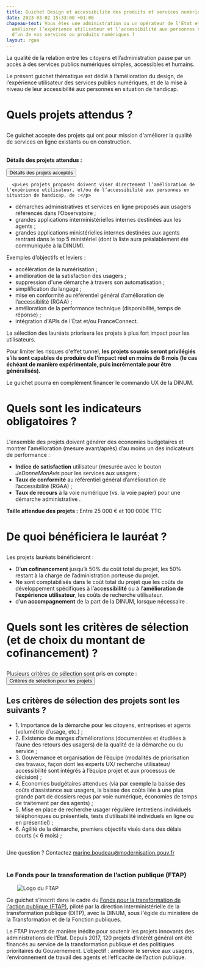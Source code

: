 ```yaml
---
title: Guichet Design et accessibilité des produits et services numériques
date: 2023-03-02 15:33:00 +01:00
chapeau-text: Vous êtes une administration ou un opérateur de l'État et vous souhaitez
  améliorer l’expérience utilisateur et l’accessibilité aux personnes handicapées
  d’un de vos services ou produits numériques ?
layout: rgaa
---
```


La qualité de la relation entre les citoyens et l’administration passe par un accès à des services publics numériques simples, accessibles et humains.

Le présent guichet thématique est dédié à l’amélioration du design, de l’expérience utilisateur des services publics numériques, et de la mise à niveau de leur accessibilité aux personnes en situation de handicap.

<h1 style="margin-bottom: 1em; margin-top: 1.5em" class="h2">Quels projets attendus ?</h1>
Ce guichet accepte des projets qui ont pour mission d'améliorer la qualité de services en ligne existants ou en construction.
<br>
<br>

**Détails des projets attendus :**

<script>
  function myFunction(id) {
    let x = document.getElementById(id);
    let button = document.getElementById("accordion-button");

    if (x.className.indexOf("show") == -1) {
      x.className += " show";
      button.className += " is-active"
    } else {
      x.className = x.className.replace(" show", "");
      button.className = button.className.replace(" is-active", "");
    }
  }

</script>

<div class="margin-bottom-3 accordion no-bullet" data-allow-all-closed="true">
  <div class="accordion-item">
    <button onclick="myFunction('projets-proactive')" id="accordion-button" class="accordion-title" aria-controls="qui" aria-expanded="false">Détails des projets acceptés</button>
    <div class="accordion-content" id="projets-proactive">

      <p>Les projets proposés doivent viser directement l’amélioration de l'expérience utilisateur, et/ou de l’accessibilité aux personnes en situation de handicap, de :</p>
<ul>
        <li>démarches administratives et services en ligne proposés aux usagers référencés dans l’Observatoire ;</li>
        <li>grandes applications interministérielles internes destinées aux les agents ;</li>
        <li>grandes applications ministérielles internes destinées aux agents rentrant dans le top 5 ministériel (dont la liste aura préalablement été communiquée à la DINUM).</li></ul>
      <p>Exemples d’objectifs et leviers :</p>
      <ul>
        <li>accélération de la numérisation ;</li>
        <li>amélioration de la satisfaction des usagers  ;</li>
        <li>suppression d'une démarche à travers son automatisation ;</li>
        <li>simplification du langage ; </li>
        <li>mise en conformité au référentiel général d’amélioration de l’accessibilité (RGAA) ;</li>
        <li>amélioration de la performance technique (disponibilité, temps de réponse) ;</li>
        <li>intégration d'APIs de l'État et/ou FranceConnect.</li>
      </ul>
      <p>La sélection des lauréats priorisera les projets à plus fort impact pour les utilisateurs.
      </p>
<p>Pour limiter les risques d'effet tunnel, <strong>les projets soumis seront privilégiés s’ils sont capables de produire de l'impact réel en moins de 6 mois (le cas échéant de manière expérimentale, puis incrémentale pour être généralisés).</strong></p>
<p>Le guichet pourra en complément financer le commando UX de la DINUM. 
      </p>
    </div>
  </div>
  </div>

<h1 style="margin-bottom: 1em; margin-top: 1.5em" class="h2">Quels sont les indicateurs obligatoires ?</h1>
L'ensemble des projets doivent générer des économies budgétaires et montrer l'amélioration (mesure avant/après) d’au moins un des indicateurs de performance :
<ul> <li><strong>Indice de satisfaction</strong> utilisateur (mesurée avec le bouton <i>JeDonneMonAvis</i> pour les services aux usagers ;</li> <li><strong>Taux de conformité</strong> au référentiel général d’amélioration de l’accessibilité (RGAA) ;</li> <li><strong>Taux de recours</strong> à la voie numérique (vs. la voie papier) pour une démarche administrative&nbsp;.</li></ul>

**Taille attendue des projets :**
Entre 25 000 € et 100 000€ TTC

<h1 style="margin-bottom: 1em; margin-top: 1.5em" class="h2">De quoi bénéficiera le lauréat ?</h1>

Les projets lauréats bénéficieront :
<ul> <li>D’<strong>un cofinancement</strong> jusqu’à 50% du coût total du projet, les 50% restant à la charge de l’administration porteuse du projet.</li> <li>Ne sont comptabilisés dans le coût total du projet que les coûts de développement spécifiques à l’<strong>accessibilité</strong> ou à l’<strong>amélioration de l’expérience utilisateur</strong>, les coûts de recherche utilisateur.</li> <li>d’<strong>un accompagnement</strong> de la part de la DINUM, lorsque nécessaire&nbsp;.</li></ul>

<h1 style="margin-bottom: 1em; margin-top: 1.5em" class="h2">Quels sont les critères de sélection (et de choix du montant de cofinancement) ?</h1>
Plusieurs critères de sélection sont pris en compte : 

<script>
  function myFunction(id) {
    let x = document.getElementById(id);
    let button = document.getElementById("accordion-button");

    if (x.className.indexOf("show") == -1) {
      x.className += " show";
      button.className += " is-active"
    } else {
      x.className = x.className.replace(" show", "");
      button.className = button.className.replace(" is-active", "");
    }
  }

</script>

<div class="margin-bottom-3 accordion no-bullet" data-allow-all-closed="true">
  <div class="accordion-item">
    <button onclick="myFunction('criteres-selection')" id="accordion-button" class="accordion-title" aria-controls="qui" aria-expanded="false">Critères de sélection pour les projets</button>
    <div class="accordion-content" id="criteres-selection">
      <h2>Les critères de sélection des projets sont les suivants&nbsp;?</h2>
        <ul><li>1. Importance de la démarche pour les citoyens, entreprises et agents (volumétrie d’usage, etc.) ;</li>
        <li>2. Existence de marges d’améliorations (documentées et étudiées à l’aune des retours des usagers) de la qualité de la démarche ou du service ;</li>
        <li>3. Gouvernance et organisation de l’équipe (modalités de priorisation des travaux, façon dont les experts UX/ recherche utilisateur/ accessibilité sont intégrés à l’équipe projet et aux processus de décision) ;</li>
        <li>4.	Economies budgétaires attendues (via par exemple la baisse des coûts d’assistance aux usagers, la baisse des coûts liée à une plus grande part de dossiers reçus par voie numérique, économies de temps de traitement par des agents) ; </li>
        <li>5.	Mise en place de recherche usager régulière (entretiens individuels téléphoniques ou présentiels, tests d’utilisabilité individuels en ligne ou en présentiel) ;</li>
<li>6.	Agilité de la démarche, premiers objectifs visés dans des délais courts (< 6 mois) ; </li>
      </ul>
    </div>
  </div>
  </div>

<p style="margin-bottom: 2em; margin-top: 2em;">Une question ? Contactez <a href="marine.boudeau@modernisation.gouv.fr">marine.boudeau@modernisation.gouv.fr</a>

<div class="encadre noir" style="margin-bottom:40px"><h3 style="margin-top: 40px;">Le Fonds pour la transformation de l’action publique (FTAP)</h3>
<figure class="image-left" style="width: 30%; margin-right: 1em; margin-left: 2em;"> 
<img src="/uploads/logo_FTAP_RVB.jpg" alt="Logo du FTAP">
</figure><p>Ce guichet s'inscrit dans le cadre du <a href="https://www.modernisation.gouv.fr/transformer-laction-publique/fonds-pour-la-transformation-de-laction-publique" title="Fonds pour la transformation de l'action publique (FTAP) - Lien externe">Fonds pour la transformation de l'action publique (FTAP)</a>, piloté par la direction interministérielle de la transformation publique (DITP), avec la DINUM, sous l'égide du ministère de la Transformation et de la Fonction publiques.</p><p style="margin-bottom: 0.5em">Le FTAP investit de manière inédite pour soutenir les projets innovants des administrations de l’État. Depuis 2017, 120 projets d’intérêt général ont été financés au service de la transformation publique et des politiques prioritaires du Gouvernement. L’objectif : améliorer le service aux usagers, l’environnement de travail des agents et l’efficacité de l’action publique.</p>
</div>